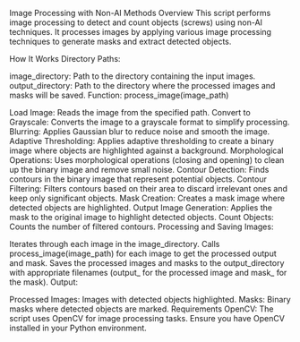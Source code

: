 Image Processing with Non-AI Methods
Overview
This script performs image processing to detect and count objects (screws) using non-AI techniques. It processes images by applying various image processing techniques to generate masks and extract detected objects.

How It Works
Directory Paths:

image_directory: Path to the directory containing the input images.
output_directory: Path to the directory where the processed images and masks will be saved.
Function: process_image(image_path)

Load Image: Reads the image from the specified path.
Convert to Grayscale: Converts the image to a grayscale format to simplify processing.
Blurring: Applies Gaussian blur to reduce noise and smooth the image.
Adaptive Thresholding: Applies adaptive thresholding to create a binary image where objects are highlighted against a background.
Morphological Operations: Uses morphological operations (closing and opening) to clean up the binary image and remove small noise.
Contour Detection: Finds contours in the binary image that represent potential objects.
Contour Filtering: Filters contours based on their area to discard irrelevant ones and keep only significant objects.
Mask Creation: Creates a mask image where detected objects are highlighted.
Output Image Generation: Applies the mask to the original image to highlight detected objects.
Count Objects: Counts the number of filtered contours.
Processing and Saving Images:

Iterates through each image in the image_directory.
Calls process_image(image_path) for each image to get the processed output and mask.
Saves the processed images and masks to the output_directory with appropriate filenames (output_<filename> for the processed image and mask_<filename> for the mask).
Output:

Processed Images: Images with detected objects highlighted.
Masks: Binary masks where detected objects are marked.
Requirements
OpenCV: The script uses OpenCV for image processing tasks. Ensure you have OpenCV installed in your Python environment.
